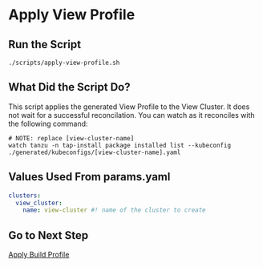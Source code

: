 # Apply View Profile

## Run the Script

```shell
./scripts/apply-view-profile.sh
```

## What Did the Script Do?

This script applies the generated View Profile to the View Cluster. It does not wait for a successful reconcilation. You can watch as it reconciles with the following command:

```shell
# NOTE: replace [view-cluster-name]
watch tanzu -n tap-install package installed list --kubeconfig ./generated/kubeconfigs/[view-cluster-name].yaml
```

## Values Used From params.yaml

```yaml
clusters:
  view_cluster:
    name: view-cluster #! name of the cluster to create
```

## Go to Next Step

[Apply Build Profile](./04-apply-build-profile.md)

